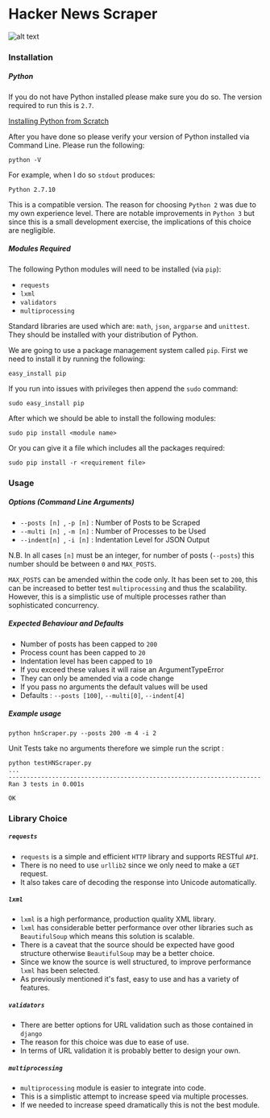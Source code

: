 # Hacker News Scraper

![alt text](https://media-exp2.licdn.com/mpr/mpr/shrink_200_200/AAEAAQAAAAAAAAveAAAAJDMzMGU1M2Q0LTA1YWYtNDViZC1hZGIzLTMwYTk2YjgyOTBkYQ.png "Logo Title Text 1")

### Installation 

##### Python 

If you do not have Python installed please make sure you do so. The version required to run this is `2.7`. 

[Installing Python from Scratch](https://wiki.python.org/moin/BeginnersGuide/Download)

After you have done so please verify your version of Python installed via Command Line. Please run the following: 
```
python -V 
```
For example, when I do so `stdout` produces:
```
Python 2.7.10
```
This is a compatible version. The reason for choosing `Python 2` was due to my own experience level. There are notable improvements in `Python 3` but since this is a small development exercise, the implications of this choice are negligible.


##### Modules Required 

The following Python modules will need to be installed (via `pip`):

- `requests`
- `lxml` 
- `validators`
- `multiprocessing` 

Standard libraries are used which are: `math`, `json`, `argparse` and `unittest`. They should be installed with your distribution of Python. 

We are going to use a package management system called `pip`. First we need to install it by running the following:
```
easy_install pip 
```
If you run into issues with privileges then append the `sudo` command:
```
sudo easy_install pip
```
After which we should be able to install the following modules:
```
sudo pip install <module name> 
```
Or you can give it a file which includes all the packages required:
```
sudo pip install -r <requirement file> 
```

### Usage

##### Options (Command Line Arguments)

- `--posts [n] `, `-p [n]`  : Number of Posts to be Scraped
- `--multi [n] `, `-m [n]` : Number of Processes to be Used
- `--indent[n] `, `-i [n]` : Indentation Level for JSON Output 

N.B. In all cases `[n]` must be an integer, for number of posts (`--posts`) this number should be between `0` and `MAX_POSTS`. 

`MAX_POSTS` can be amended within the code only. It has been set to `200`, this can be increased to better test `multiprocessing` and thus the scalability. However, this is a simplistic use of multiple processes rather than sophisticated concurrency.

##### Expected Behaviour and Defaults 

- Number of posts has been capped to `200` 
- Process count has been capped to `20` 
- Indentation level has been capped to `10` 
- If you exceed these values it will raise an ArgumentTypeError
- They can only be amended via a code change 
- If you pass no arguments the default values will be used 
- Defaults : `--posts [100]`, `--multi[0]`, `--indent[4]`

##### Example usage  
```
python hnScraper.py --posts 200 -m 4 -i 2 
```
Unit Tests take no arguments therefore we simple run the script :
```
python testHNScraper.py
...
----------------------------------------------------------------------
Ran 3 tests in 0.001s

OK
```

### Library Choice 

##### `requests`
- `requests` is a simple and efficient `HTTP` library and supports RESTful `API`. 
- There is no need to use `urllib2` since we only need to make a `GET` request.
- It also takes care of decoding the response into Unicode automatically.

##### `lxml`
- `lxml` is a high performance, production quality XML library.
-  `lxml` has considerable better performance over other libraries such as `BeautifulSoup` which means this solution is scalable. 
-  There is a caveat that the source should be expected have good structure otherwise `BeautifulSoup` may be a better choice. 
-  Since we know the source is well structured, to improve performance `lxml` has been selected. 
-   As previously mentioned it's fast, easy to use and has a variety of features.

##### `validators`
- There are better options for URL validation such as those contained in `django`
- The reason for this choice was due to ease of use. 
- In terms of URL validation it is probably better to design your own. 

##### `multiprocessing` 
- `multiprocessing` module is easier to integrate into code.
- This is a simplistic attempt to increase speed via multiple processes. 
- If we needed to increase speed dramatically this is not the best module.

